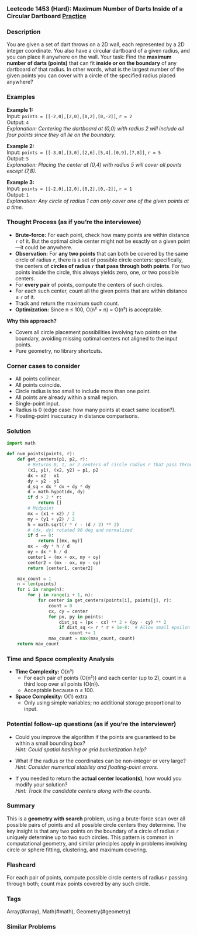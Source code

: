 ### Leetcode 1453 (Hard): Maximum Number of Darts Inside of a Circular Dartboard [Practice](https://leetcode.com/problems/maximum-number-of-darts-inside-of-a-circular-dartboard)

### Description  
You are given a set of dart throws on a 2D wall, each represented by a 2D integer coordinate. You also have a circular dartboard of a given radius, and you can place it anywhere on the wall. Your task: Find the **maximum number of darts (points)** that can fit **inside or on the boundary** of any dartboard of that radius. In other words, what is the largest number of the given points you can cover with a circle of the specified radius placed anywhere?

### Examples  

**Example 1:**  
Input: `points = [[-2,0],[2,0],[0,2],[0,-2]]`, `r = 2`  
Output: `4`  
*Explanation: Centering the dartboard at (0,0) with radius 2 will include all four points since they all lie on the boundary.*

**Example 2:**  
Input: `points = [[-3,0],[3,0],[2,6],[5,4],[0,9],[7,8]]`, `r = 5`  
Output: `5`  
*Explanation: Placing the center at (0,4) with radius 5 will cover all points except (7,8).*

**Example 3:**  
Input: `points = [[-2,0],[2,0],[0,2],[0,-2]]`, `r = 1`  
Output: `1`  
*Explanation: Any circle of radius 1 can only cover one of the given points at a time.*

### Thought Process (as if you’re the interviewee)  
- **Brute-force:** For each point, check how many points are within distance `r` of it. But the optimal circle center might not be exactly on a given point—it could be anywhere.  
- **Observation:** For **any two points** that can both be covered by the same circle of radius `r`, there is a set of possible circle centers: specifically, the centers of **circles of radius `r` that pass through both points**. For two points inside the circle, this always yields zero, one, or two possible centers.
- For **every pair** of points, compute the centers of such circles.  
- For each such center, count all the given points that are within distance ≤ `r` of it.  
- Track and return the maximum such count.
- **Optimization:** Since n ≤ 100, O(n² × n) = O(n³) is acceptable.

**Why this approach?**  
- Covers all circle placement possibilities involving two points on the boundary, avoiding missing optimal centers not aligned to the input points.
- Pure geometry, no library shortcuts.

### Corner cases to consider  
- All points collinear.
- All points coincide.
- Circle radius is too small to include more than one point.
- All points are already within a small region.
- Single-point input.
- Radius is 0 (edge case: how many points at exact same location?).
- Floating-point inaccuracy in distance comparisons.

### Solution

```python
import math

def num_points(points, r):
    def get_centers(p1, p2, r):
        # Returns 0, 1, or 2 centers of circle radius r that pass through p1 and p2
        (x1, y1), (x2, y2) = p1, p2
        dx = x2 - x1
        dy = y2 - y1
        d_sq = dx * dx + dy * dy
        d = math.hypot(dx, dy)
        if d > 2 * r:
            return []
        # Midpoint
        mx = (x1 + x2) / 2
        my = (y1 + y2) / 2
        h = math.sqrt(r * r - (d / 2) ** 2)
        # (dx, dy) rotated 90 deg and normalized
        if d == 0:
            return [(mx, my)]
        ox = -dy * h / d
        oy = dx * h / d
        center1 = (mx + ox, my + oy)
        center2 = (mx - ox, my - oy)
        return [center1, center2]

    max_count = 1
    n = len(points)
    for i in range(n):
        for j in range(i + 1, n):
            for center in get_centers(points[i], points[j], r):
                count = 0
                cx, cy = center
                for px, py in points:
                    dist_sq = (px - cx) ** 2 + (py - cy) ** 2
                    if dist_sq <= r * r + 1e-8:  # Allow small epsilon for float errors
                        count += 1
                max_count = max(max_count, count)
    return max_count
```

### Time and Space complexity Analysis  

- **Time Complexity:** O(n³)  
  - For each pair of points (O(n²)) and each center (up to 2), count in a third loop over all points (O(n)).
  - Acceptable because n ≤ 100.
- **Space Complexity:** O(1) extra  
  - Only using simple variables; no additional storage proportional to input.

### Potential follow-up questions (as if you’re the interviewer)  

- Could you improve the algorithm if the points are guaranteed to be within a small bounding box?  
  *Hint: Could spatial hashing or grid bucketization help?*

- What if the radius or the coordinates can be non-integer or very large?  
  *Hint: Consider numerical stability and floating-point errors.*

- If you needed to return the **actual center location(s)**, how would you modify your solution?  
  *Hint: Track the candidate centers along with the counts.*

### Summary
This is a **geometry with search** problem, using a brute-force scan over all possible pairs of points and all possible circle centers they determine. The key insight is that any two points on the boundary of a circle of radius `r` uniquely determine up to two such circles. This pattern is common in computational geometry, and similar principles apply in problems involving circle or sphere fitting, clustering, and maximum covering.


### Flashcard
For each pair of points, compute possible circle centers of radius r passing through both; count max points covered by any such circle.

### Tags
Array(#array), Math(#math), Geometry(#geometry)

### Similar Problems
